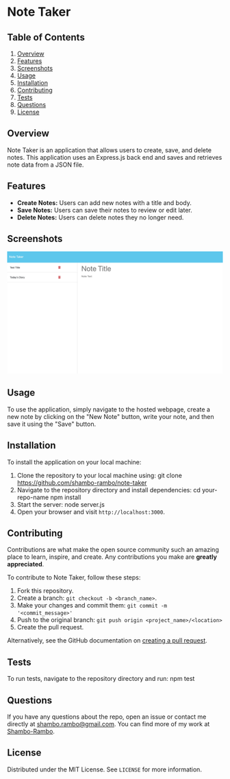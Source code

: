 # Note Taker

## Table of Contents
1. [Overview](#overview)
2. [Features](#features)
3. [Screenshots](#screenshots)
4. [Usage](#usage)
5. [Installation](#installation)
6. [Contributing](#contributing)
7. [Tests](#tests)
8. [Questions](#questions)
9. [License](#license)

## Overview
Note Taker is an application that allows users to create, save, and delete notes. This application uses an Express.js back end and saves and retrieves note data from a JSON file.

## Features
- **Create Notes:** Users can add new notes with a title and body.
- **Save Notes:** Users can save their notes to review or edit later.
- **Delete Notes:** Users can delete notes they no longer need.

## Screenshots
![Screenshot](https://github.com/shambo-rambo/shambo-note-taker/blob/main/public/assets/screenshots/Screenshot%202023-11-06%20at%208.59.00%20pm.png?raw=true)

## Usage
To use the application, simply navigate to the hosted webpage, create a new note by clicking on the "New Note" button, write your note, and then save it using the "Save" button.

## Installation
To install the application on your local machine:
1. Clone the repository to your local machine using: 
git clone https://github.com/shambo-rambo/note-taker
2. Navigate to the repository directory and install dependencies:
cd your-repo-name
npm install
3. Start the server:
node server.js
4. Open your browser and visit `http://localhost:3000`.

## Contributing
Contributions are what make the open source community such an amazing place to learn, inspire, and create. Any contributions you make are **greatly appreciated**.

To contribute to Note Taker, follow these steps:

1. Fork this repository.
2. Create a branch: `git checkout -b <branch_name>`.
3. Make your changes and commit them: `git commit -m '<commit_message>'`
4. Push to the original branch: `git push origin <project_name>/<location>`
5. Create the pull request.

Alternatively, see the GitHub documentation on [creating a pull request](https://docs.github.com/en/github/collaborating-with-issues-and-pull-requests/creating-a-pull-request).

## Tests
To run tests, navigate to the repository directory and run:
npm test


## Questions
If you have any questions about the repo, open an issue or contact me directly at [shambo.rambo@gmail.com](shambo.rambo@gmail.com). You can find more of my work at [Shambo-Rambo](https://github.com/shambo-rambo).

## License
Distributed under the MIT License. See `LICENSE` for more information.
